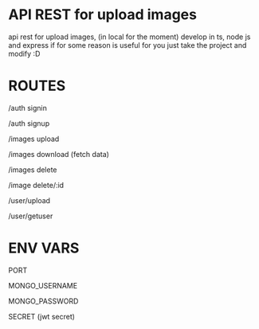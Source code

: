 # API REST for upload images

api rest for upload images, (in local for the moment) develop in ts, node js and express 
if for some reason is useful for you just take the project and modify :D
# ROUTES

/auth signin 

/auth signup

/images upload

/images download (fetch data)

/images delete

/image delete/:id

/user/upload

/user/getuser


# ENV VARS

PORT

MONGO_USERNAME

MONGO_PASSWORD

SECRET (jwt secret)